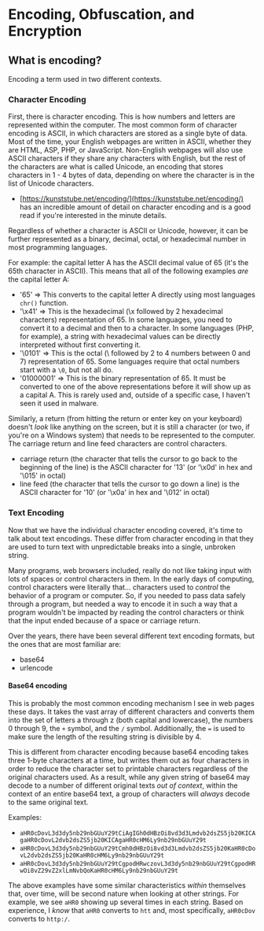 # Encoding, Obfuscation, and Encryption

## What is encoding?

Encoding a term used in two different contexts.

### Character Encoding
First, there is character encoding. This is how numbers and letters are represented within the computer. The most common form of character encoding is ASCII, in which characters are stored as a single byte of data. Most of the time, your English webpages are written in ASCII, whether they are HTML, ASP, PHP, or JavaScript. Non-English webpages will also use ASCII characters if they share any characters with English, but the rest of the characters are what is called Unicode, an encoding that stores characters in 1 - 4 bytes of data, depending on where the character is in the list of Unicode characters.

* [https://kunststube.net/encoding/](https://kunststube.net/encoding/) has an incredible amount of detail on character encoding and is a good read if you're interested in the minute details.

Regardless of whether a character is ASCII or Unicode, however, it can be further represented as a binary, decimal, octal, or hexadecimal number in most programming languages.

For example: the capital letter A has the ASCII decimal value of 65 (it's the 65th character in ASCII). This means that all of the following examples _are_ the capital letter A:
* '65' => This converts to the capital letter A directly using most languages `chr()` function.
* '\x41' => This is the hexadecimal (\x followed by 2 hexadecimal characters) representation of 65. In some languages, you need to convert it to a decimal and then to a character. In some languages (PHP, for example), a string with hexadecimal values can be directly interpreted without first converting it.
* '\0101' => This is the octal (\ followed by 2 to 4 numbers between 0 and 7) representation of 65. Some languages require that octal numbers start with a `\0`, but not all do.
* '01000001' => This is the binary representation of 65. It must be converted to one of the above representations before it will show up as a capital A. This is rarely used and, outside of a specific case, I haven't seen it used in malware.

Similarly, a return (from hitting the return or enter key on your keyboard) doesn't _look_ like anything on the screen, but it is still a character (or two, if you're on a Windows system) that needs to be represented to the computer. The carriage return and line feed characters are control characters.
* carriage return (the character that tells the cursor to go back to the beginning of the line) is the ASCII character for '13' (or '\x0d' in hex and '\015' in octal)
* line feed (the character that tells the cursor to go down a line) is the ASCII character for '10' (or '\x0a' in hex and '\012' in octal)

### Text Encoding
Now that we have the individual character encoding covered, it's time to talk about text encodings. These differ from character encoding in that they are used to turn text with unpredictable breaks into a single, unbroken string.

Many programs, web browsers included, really do not like taking input with lots of spaces or control characters in them. In the early days of computing, control characters were literally that... characters used to _control_ the behavior of a program or computer. So, if you needed to pass data safely through a program, but needed a way to encode it in such a way that a program wouldn't be impacted by reading the control characters or think that the input ended because of a space or carriage return.

Over the years, there have been several different text encoding formats, but the ones that are most familiar are:
* base64
* urlencode

#### Base64 encoding
This is probably the most common encoding mechanism I see in web pages these days. It takes the vast array of different characters and converts them into the set of letters a through z (both capital and lowercase), the numbers 0 through 9, the `+` symbol, and the `/` symbol. Additionally, the `=` is used to make sure the length of the resulting string is divisible by 4.

This is different from character encoding because base64 encoding takes three 1-byte characters at a time, but writes them out as four characters in order to reduce the character set to printable characters regardless of the original characters used. As a result, while any given string of base64 may decode to a number of different original texts _out of context_, within the context of an entire base64 text, a group of characters will *always* decode to the same original text.

Examples:
* `aHR0cDovL3d3dy5nb29nbGUuY29tCiAgIGh0dHBzOi8vd3d3Lmdvb2dsZS5jb20KICAgaHR0cDovL2dvb2dsZS5jb20KICAgaHR0cHM6Ly9nb29nbGUuY29t`
* `aHR0cDovL3d3dy5nb29nbGUuY29tCmh0dHBzOi8vd3d3Lmdvb2dsZS5jb20KaHR0cDovL2dvb2dsZS5jb20KaHR0cHM6Ly9nb29nbGUuY29t`
* `aHR0cDovL3d3dy5nb29nbGUuY29tCgpodHRwczovL3d3dy5nb29nbGUuY29tCgpodHRwOi8vZ29vZ2xlLmNvbQoKaHR0cHM6Ly9nb29nbGUuY29t`

The above examples have some similar characteristics _within_ themselves that, over time, will be second nature when looking at other strings. For example, we see `aHR0` showing up several times in each string. Based on experience, I _know_ that `aHR0` converts to `htt` and, most specifically, `aHR0cDov` converts to `http:/`. 
